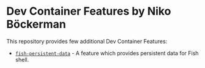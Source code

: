 # Dev Container Features by Niko Böckerman

This repository provides few additional Dev Container Features:

* [`fish-persistent-data`](./src/fish-persistent-data/) - A feature which
  provides persistent data for Fish shell.
